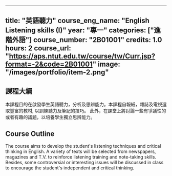 
---
title: "英語聽力"
course_eng_name: "English Listening skills (I)"
year: "專一"
categories: ["進階外語"]
course_number: "2B01001"
credits: 1.0
hours: 2
course_url: "https://aps.ntut.edu.tw/course/tw/Curr.jsp?format=-2&code=2B01001"
image: "/images/portfolio/item-2.png"
---

## 課程大綱

本課程目的在啟發學生英語聽力，分析及思辨能力。本課程自報紙，雜誌及電視選取豐富的教材, 以訓練聽力及筆記的技巧。 此外，在課堂上將討論一些有爭議性的或者有趣的議題，以培養學生獨立思辨能力。

## Course Outline

The course aims to develop the student's listening techniques and critical thinking in English. A variety of texts will be selected from newspapers, magazines and T.V. to reinforce listening training and note-taking skills. Besides, some controversial or interesting issues will be discussed in class to encourage the student's independent and critical thinking.
